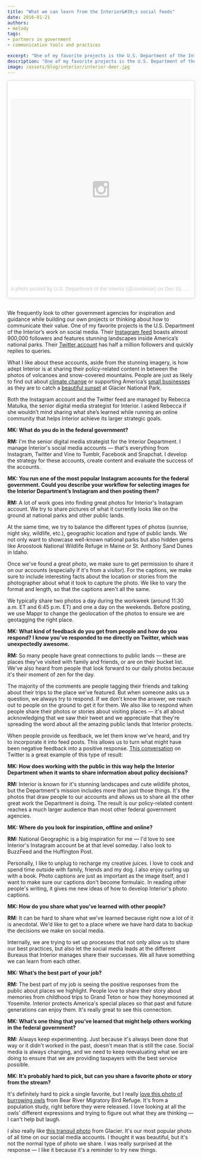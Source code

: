 ```yaml
---
title: "What we can learn from the Interior&#39;s social feeds"
date: 2016-01-21
authors:
- melody
tags:
- partners in government
- communication tools and practices

excerpt: "One of my favorite projects is the U.S. Department of the Interior&#39;s work on social media. I recently asked Rebecca Matulka, the senior digital media strategist for Interior what she’s learned while running an online community that helps Interior achieve its larger strategic goals."
description: "One of my favorite projects is the U.S. Department of the Interior&#39;s work on social media. I recently asked Rebecca Matulka, the senior digital media strategist for Interior what she’s learned while running an online community that helps Interior achieve its larger strategic goals."
image: /assets/blog/interior/interior-deer.jpg
---
```

<blockquote class="instagram-media" data-instgrm-version="6" style=" background:#FFF; border:0; border-radius:3px; box-shadow:0 0 1px 0 rgba(0,0,0,0.5),0 1px 10px 0 rgba(0,0,0,0.15); margin: 1px; max-width:658px; padding:0; width:99.375%; width:-webkit-calc(100% - 2px); width:calc(100% - 2px);"><div style="padding:8px;"> <div style=" background:#F8F8F8; line-height:0; margin-top:40px; padding:50.0% 0; text-align:center; width:100%;"> <div style=" background:url(data:image/png;base64,iVBORw0KGgoAAAANSUhEUgAAACwAAAAsCAMAAAApWqozAAAAGFBMVEUiIiI9PT0eHh4gIB4hIBkcHBwcHBwcHBydr+JQAAAACHRSTlMABA4YHyQsM5jtaMwAAADfSURBVDjL7ZVBEgMhCAQBAf//42xcNbpAqakcM0ftUmFAAIBE81IqBJdS3lS6zs3bIpB9WED3YYXFPmHRfT8sgyrCP1x8uEUxLMzNWElFOYCV6mHWWwMzdPEKHlhLw7NWJqkHc4uIZphavDzA2JPzUDsBZziNae2S6owH8xPmX8G7zzgKEOPUoYHvGz1TBCxMkd3kwNVbU0gKHkx+iZILf77IofhrY1nYFnB/lQPb79drWOyJVa/DAvg9B/rLB4cC+Nqgdz/TvBbBnr6GBReqn/nRmDgaQEej7WhonozjF+Y2I/fZou/qAAAAAElFTkSuQmCC); display:block; height:44px; margin:0 auto -44px; position:relative; top:-22px; width:44px;"></div></div><p style=" color:#c9c8cd; font-family:Arial,sans-serif; font-size:14px; line-height:17px; margin-bottom:0; margin-top:8px; overflow:hidden; padding:8px 0 7px; text-align:center; text-overflow:ellipsis; white-space:nowrap;"><a href="https://www.instagram.com/p/_-fx45Au4w/" style=" color:#c9c8cd; font-family:Arial,sans-serif; font-size:14px; font-style:normal; font-weight:normal; line-height:17px; text-decoration:none;" target="_blank">A photo posted by U.S. Department of the Interior (@usinterior)</a> on <time style=" font-family:Arial,sans-serif; font-size:14px; line-height:17px;" datetime="2016-01-01T00:35:27+00:00">Dec 31, 2015 at 4:35pm PST</time></p></div></blockquote>
<script async defer src="//platform.instagram.com/en_US/embeds.js"></script><br />

We frequently look to other government agencies for inspiration and
guidance while building our own projects or thinking about how to
communicate their value. One of my favorite projects is the U.S.
Department of the Interior’s work on social media. Their [Instagram
feed](https://www.instagram.com/usinterior/) boasts almost 900,000 followers
and features stunning landscapes inside America’s national parks. Their
[Twitter account](https://twitter.com/Interior) has half a
million followers and quickly replies to queries.

What I like about these accounts, aside from the stunning imagery, is
how adept Interior is at sharing their policy-related content in between
the photos of volcanoes and snow-covered mountains. People are just as
likely to find out about [climate change](https://twitter.com/Interior/status/667053537365504000) or
supporting America’s [small businesses](https://twitter.com/SecretaryJewell/status/670663658343702532) as they
are to catch a [beautiful sunset](https://twitter.com/Interior/status/670387539757395968) at Glacier
National Park.

Both the Instagram account and the Twitter feed are managed by Rebecca
Matulka, the senior digital media strategist for Interior. I asked
Rebecca if she wouldn’t mind sharing what she’s learned while running an
online community that helps Interior achieve its larger strategic goals.

**MK: What do you do in the federal government?**

**RM:** I'm the senior digital media strategist for the Interior
Department. I manage Interior's social media accounts — that's
everything from Instagram, Twitter and Vine to Tumblr, Facebook and
Snapchat. I develop the strategy for these accounts, create content and
evaluate the success of the accounts.

**MK: You run one of the most popular Instagram accounts for the federal
government. Could you describe your workflow for selecting images for
the Interior Department’s Instagram and then posting them?**

**RM:** A lot of work goes into finding great photos for Interior's
Instagram account. We try to share pictures of what it currently looks
like on the ground at national parks and other public lands.

At the same time, we try to balance the different types of photos
(sunrise, night sky, wildlife, etc.), geographic location and type of
public lands. We not only want to showcase well-known national parks but
also hidden gems like Aroostook National Wildlife Refuge in Maine or St.
Anthony Sand Dunes in Idaho.

Once we've found a great photo, we make sure to get permission to share
it on our accounts (especially if it's from a visitor). For the
captions, we make sure to include interesting facts about the location
or stories from the photographer about what it took to capture the
photo. We like to vary the format and length, so that the captions
aren't all the same.

We typically share two photos a day during the workweek (around 11:30
a.m. ET and 6:45 p.m. ET) and one a day on the weekends. Before posting,
we use Mappr to change the geolocation of the photos to ensure we are
geotagging the right place.

**MK: What kind of feedback do you get from people and how do you
respond? I know you’ve responded to me directly on Twitter, which was
unexpectedly awesome.**

**RM:** So many people have great connections to public lands — these
are places they've visited with family and friends, or are on their
bucket list. We've also heard from people that look forward to our daily
photos because it's their moment of zen for the day.

The majority of the comments are people tagging their friends and
talking about their trips to the place we've featured. But when someone
asks us a question, we always try to respond. If we don't know the
answer, we reach out to people on the ground to get it for them. We also
like to respond when people share their photos or stories about visiting
places — it's all about acknowledging that we saw their tweet and we
appreciate that they're spreading the word about all the amazing public
lands that Interior protects.

When people provide us feedback, we let them know we've heard, and try
to incorporate it into feed posts. This allows us to turn what might
have been negative feedback into a positive response. [This
conversation](https://twitter.com/Interior/status/588775170137059328) on Twitter is a great example
of this type of result:

**MK: How does working with the public in this way help the Interior
Department when it wants to share information about policy decisions?**

**RM:** Interior is known for it's stunning landscapes and cute wildlife
photos, but the Department's mission includes more than just those
things. It's the photos that draw people to our accounts and allows us
to share all the other great work the Department is doing. The result is
our policy-related content reaches a much larger audience than most
other federal government agencies.

**MK: Where do you look for inspiration, offline and online?**

**RM:** National Geographic is a big inspiration for me — I'd love to
see Interior's Instagram account be at that level someday. I also look
to BuzzFeed and the Huffington Post.

Personally, I like to unplug to recharge my creative juices. I love to
cook and spend time outside with family, friends and my dog. I also
enjoy curling up with a book. Photo captions are just as important as
the image itself, and I want to make sure our captions don't become
formulaic. In reading other people's writing, it gives me new ideas of
how to develop Interior's photo captions.

**MK: How do you share what you’ve learned with other people?**

**RM:** It can be hard to share what we've learned because right now a
lot of it is anecdotal. We'd like to get to a place where we have hard
data to backup the decisions we make on social media.

Internally, we are trying to set up processes that not only allow us to
share our best practices, but also let the social media leads at the
different Bureaus that Interior manages share their successes. We all
have something we can learn from each other.

**MK: What’s the best part of your job?**

**RM:** The best part of my job is seeing the positive responses from
the public about places we highlight. People love to share their story
about memories from childhood trips to Grand Teton or how they
honeymooned at Yosemite. Interior protects America's special places so
that past and future generations can enjoy them. It's really great to
see this connection.

**MK: What’s one thing that you’ve learned that might help others
working in the federal government?**

**RM:** Always keep experimenting. Just because it's always been done
that way or it didn't worked in the past, doesn't mean that is still the
case. Social media is always changing, and we need to keep reevaluating
what we are doing to ensure that we are providing taxpayers with the
best service possible.

**MK: It’s probably hard to pick, but can you share a favorite photo or
story from the stream?**

It's definitely hard to pick a single favorite, but I really [love this
photo of burrowing
owls](https://instagram.com/p/00ROWxgu8c/?taken-by=usinterior) from
Bear River Migratory Bird Refuge. It's from a population study, right
before they were released. I love looking at all the owls' different
expressions and trying to figure out what they are thinking — I can't
help but laugh.

I also really like [this tranquil
photo](https://instagram.com/p/5qC4kegu8p/?taken-by=usinterior) from
Glacier. It's our most popular photo of all time on our social media
accounts. I thought it was beautiful, but it's not the normal type of
photo we share. I was really surprised at the response — I like it
because it's a reminder to try new things.
